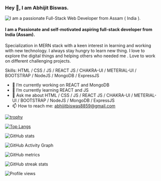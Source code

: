 ### Hey 👋, I am Abhijit Biswas.
![I am a passionate Full-Stack Web Developer from Assam ( India ).](https://file.mockplus.com/image/2018/09/ab8ebe26-a88f-4c14-aafb-0a12f18eada2.jpg)

#### I am a Passionate and self-motivated aspiring full-stack developer from India (Assam).
Specialization in MERN stack with a keen interest in learning and working with new technology. I always stay hungry to learn new thing. I love to explore the digital things and helping others who needed me . Love to work on different challenging projects.

Skills: HTML / CSS / JS / REACT JS / CHAKRA-UI / METERIAL-UI / BOOTSTRAP / NodeJS / MongoDB / ExpressJS

- 🔭 I’m currently working on REACT and MongoDB
- 🌱 I’m currently learning REACT and JS
- 💬 Ask me about HTML / CSS / JS / REACT JS / CHAKRA-UI / METERIAL-UI / BOOTSTRAP / NodeJS / MongoDB / ExpressJS
- 📫 How to reach me: abhijitbiswas8859@gmail.com 


[![trophy](https://github-profile-trophy.vercel.app/?username=abhijitnr)](https://github.com/ryo-ma/github-profile-trophy)

[![Top Langs](https://github-readme-stats.vercel.app/api/top-langs/?username=abhijitnr)](https://github.com/anuraghazra/github-readme-stats)

![GitHub stats](https://github-readme-stats.vercel.app/api?username=abhijitnr&show_icons=true&count_private=true)  

![GitHub Activity Graph](https://activity-graph.herokuapp.com/graph?username=abhijitnr)  

![GitHub metrics](https://metrics.lecoq.io/abhijitnr)  

![GitHub streak stats](https://github-readme-streak-stats.herokuapp.com/?user=abhijitnr)  

![Profile views](https://gpvc.arturio.dev/abhijitnr)  
